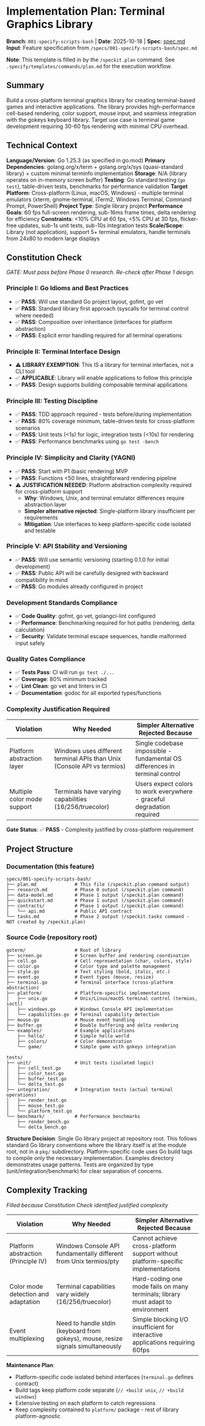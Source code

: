 # Implementation Plan: Terminal Graphics Library

**Branch**: `001-specify-scripts-bash` | **Date**: 2025-10-18 | **Spec**: [spec.md](spec.md)
**Input**: Feature specification from `/specs/001-specify-scripts-bash/spec.md`

**Note**: This template is filled in by the `/speckit.plan` command. See `.specify/templates/commands/plan.md` for the execution workflow.

## Summary

Build a cross-platform terminal graphics library for creating terminal-based games and interactive applications. The library provides high-performance cell-based rendering, color support, mouse input, and seamless integration with the gokeys keyboard library. Target use case is terminal game development requiring 30-60 fps rendering with minimal CPU overhead.

## Technical Context

**Language/Version**: Go 1.25.3 (as specified in go.mod)
**Primary Dependencies**: golang.org/x/term + golang.org/x/sys (quasi-standard library) + custom minimal terminfo implementation
**Storage**: N/A (library operates on in-memory screen buffer)
**Testing**: Go standard testing (`go test`), table-driven tests, benchmarks for performance validation
**Target Platform**: Cross-platform (Linux, macOS, Windows) - multiple terminal emulators (xterm, gnome-terminal, iTerm2, Windows Terminal, Command Prompt, PowerShell)
**Project Type**: Single library project
**Performance Goals**: 60 fps full-screen rendering, sub-16ms frame times, delta rendering for efficiency
**Constraints**: <10% CPU at 60 fps, <5% CPU at 30 fps, flicker-free updates, sub-1s unit tests, sub-10s integration tests
**Scale/Scope**: Library (not application), support 5+ terminal emulators, handle terminals from 24x80 to modern large displays

## Constitution Check

*GATE: Must pass before Phase 0 research. Re-check after Phase 1 design.*

### Principle I: Go Idioms and Best Practices
- ✅ **PASS**: Will use standard Go project layout, gofmt, go vet
- ✅ **PASS**: Standard library first approach (syscalls for terminal control where needed)
- ✅ **PASS**: Composition over inheritance (interfaces for platform abstraction)
- ✅ **PASS**: Explicit error handling required for all terminal operations

### Principle II: Terminal Interface Design
- ⚠️ **LIBRARY EXEMPTION**: This IS a library for terminal interfaces, not a CLI tool
- ✅ **APPLICABLE**: Library will enable applications to follow this principle
- ✅ **PASS**: Design supports building composable terminal applications

### Principle III: Testing Discipline
- ✅ **PASS**: TDD approach required - tests before/during implementation
- ✅ **PASS**: 80% coverage minimum, table-driven tests for cross-platform scenarios
- ✅ **PASS**: Unit tests (<1s) for logic, integration tests (<10s) for rendering
- ✅ **PASS**: Performance benchmarks using `go test -bench`

### Principle IV: Simplicity and Clarity (YAGNI)
- ✅ **PASS**: Start with P1 (basic rendering) MVP
- ✅ **PASS**: Functions <50 lines, straightforward rendering pipeline
- ⚠️ **JUSTIFICATION NEEDED**: Platform abstraction complexity required for cross-platform support
  - **Why**: Windows, Unix, and terminal emulator differences require abstraction layer
  - **Simpler alternative rejected**: Single-platform library insufficient per requirements
  - **Mitigation**: Use interfaces to keep platform-specific code isolated and testable

### Principle V: API Stability and Versioning
- ✅ **PASS**: Will use semantic versioning (starting 0.1.0 for initial development)
- ✅ **PASS**: Public API will be carefully designed with backward compatibility in mind
- ✅ **PASS**: Go modules already configured in project

### Development Standards Compliance
- ✅ **Code Quality**: gofmt, go vet, golangci-lint configured
- ✅ **Performance**: Benchmarking required for hot paths (rendering, delta calculation)
- ✅ **Security**: Validate terminal escape sequences, handle malformed input safely

### Quality Gates Compliance
- ✅ **Tests Pass**: CI will run `go test ./...`
- ✅ **Coverage**: 80% minimum tracked
- ✅ **Lint Clean**: go vet and linters in CI
- ✅ **Documentation**: godoc for all exported types/functions

### Complexity Justification Required
| Violation | Why Needed | Simpler Alternative Rejected Because |
|-----------|------------|-------------------------------------|
| Platform abstraction layer | Windows uses different terminal APIs than Unix (Console API vs termios) | Single codebase impossible - fundamental OS differences in terminal control |
| Multiple color mode support | Terminals have varying capabilities (16/256/truecolor) | Users expect colors to work everywhere - graceful degradation required |

**Gate Status**: ✅ **PASS** - Complexity justified by cross-platform requirement

## Project Structure

### Documentation (this feature)

```
specs/001-specify-scripts-bash/
├── plan.md              # This file (/speckit.plan command output)
├── research.md          # Phase 0 output (/speckit.plan command)
├── data-model.md        # Phase 1 output (/speckit.plan command)
├── quickstart.md        # Phase 1 output (/speckit.plan command)
├── contracts/           # Phase 1 output (/speckit.plan command)
│   └── api.md           # Public API contract
└── tasks.md             # Phase 2 output (/speckit.tasks command - NOT created by /speckit.plan)
```

### Source Code (repository root)

```
goterm/                  # Root of library
├── screen.go            # Screen buffer and rendering coordination
├── cell.go              # Cell representation (char, colors, style)
├── color.go             # Color type and palette management
├── style.go             # Text styling (bold, italic, etc.)
├── event.go             # Event types (mouse, resize)
├── terminal.go          # Terminal interface (cross-platform abstraction)
├── platform/            # Platform-specific implementations
│   ├── unix.go          # Unix/Linux/macOS terminal control (termios, ioctl)
│   ├── windows.go       # Windows Console API implementation
│   └── capabilities.go  # Terminal capability detection
├── mouse.go             # Mouse event handling
├── buffer.go            # Double buffering and delta rendering
└── examples/            # Example applications
    ├── hello/           # Simple hello world
    ├── colors/          # Color demonstration
    └── game/            # Simple game with gokeys integration

tests/
├── unit/                # Unit tests (isolated logic)
│   ├── cell_test.go
│   ├── color_test.go
│   ├── buffer_test.go
│   └── delta_test.go
├── integration/         # Integration tests (actual terminal operations)
│   ├── render_test.go
│   ├── mouse_test.go
│   └── platform_test.go
└── benchmark/           # Performance benchmarks
    ├── render_bench.go
    └── delta_bench.go
```

**Structure Decision**: Single Go library project at repository root. This follows standard Go library conventions where the library itself is at the module root, not in a `pkg/` subdirectory. Platform-specific code uses Go build tags to compile only the necessary implementation. Examples directory demonstrates usage patterns. Tests are organized by type (unit/integration/benchmark) for clear separation of concerns.

## Complexity Tracking

*Filled because Constitution Check identified justified complexity*

| Violation | Why Needed | Simpler Alternative Rejected Because |
|-----------|------------|-------------------------------------|
| Platform abstraction (Principle IV) | Windows Console API fundamentally different from Unix termios/pty | Cannot achieve cross-platform support without platform-specific implementations |
| Color mode detection and adaptation | Terminal capabilities vary widely (16/256/truecolor) | Hard-coding one mode fails on many terminals; library must adapt to environment |
| Event multiplexing | Need to handle stdin (keyboard from gokeys), mouse, resize signals simultaneously | Simple blocking I/O insufficient for interactive applications requiring 60fps |

**Maintenance Plan**:
- Platform-specific code isolated behind interfaces (`terminal.go` defines contract)
- Build tags keep platform code separate (`// +build unix`, `// +build windows`)
- Extensive testing on each platform to catch regressions
- Keep complexity contained to `platform/` package - rest of library platform-agnostic
